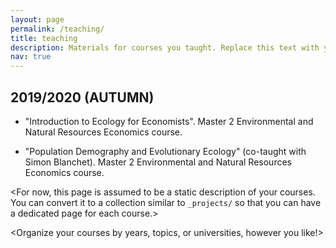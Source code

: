 ```yaml
---
layout: page
permalink: /teaching/
title: teaching
description: Materials for courses you taught. Replace this text with your description.
nav: true
---
```


## 2019/2020 (AUTUMN)

- "Introduction to Ecology for Economists". Master 2 Environmental and Natural Resources Economics course.

- "Population Demography and Evolutionary Ecology" (co-taught with Simon Blanchet). Master 2 Environmental and Natural Resources Economics course.

<For now, this page is assumed to be a static description of your courses. You can convert it to a collection similar to `_projects/` so that you can have a dedicated page for each course.>

<Organize your courses by years, topics, or universities, however you like!>
